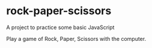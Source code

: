 # rock-paper-scissors

A project to practice some basic JavaScript

Play a game of Rock, Paper, Scissors with the computer.
